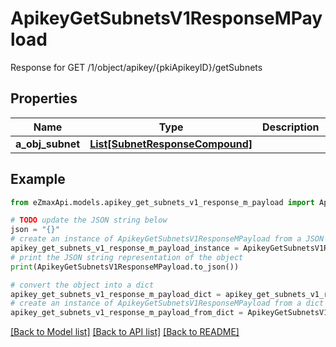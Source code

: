 # ApikeyGetSubnetsV1ResponseMPayload

Response for GET /1/object/apikey/{pkiApikeyID}/getSubnets

## Properties

Name | Type | Description | Notes
------------ | ------------- | ------------- | -------------
**a_obj_subnet** | [**List[SubnetResponseCompound]**](SubnetResponseCompound.md) |  | 

## Example

```python
from eZmaxApi.models.apikey_get_subnets_v1_response_m_payload import ApikeyGetSubnetsV1ResponseMPayload

# TODO update the JSON string below
json = "{}"
# create an instance of ApikeyGetSubnetsV1ResponseMPayload from a JSON string
apikey_get_subnets_v1_response_m_payload_instance = ApikeyGetSubnetsV1ResponseMPayload.from_json(json)
# print the JSON string representation of the object
print(ApikeyGetSubnetsV1ResponseMPayload.to_json())

# convert the object into a dict
apikey_get_subnets_v1_response_m_payload_dict = apikey_get_subnets_v1_response_m_payload_instance.to_dict()
# create an instance of ApikeyGetSubnetsV1ResponseMPayload from a dict
apikey_get_subnets_v1_response_m_payload_from_dict = ApikeyGetSubnetsV1ResponseMPayload.from_dict(apikey_get_subnets_v1_response_m_payload_dict)
```
[[Back to Model list]](../README.md#documentation-for-models) [[Back to API list]](../README.md#documentation-for-api-endpoints) [[Back to README]](../README.md)


